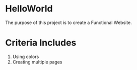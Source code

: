 # HelloWorld

The purpose of this project is to create a Functional Website. 

# Criteria Includes 

1. Using colors
2. Creating multiple pages